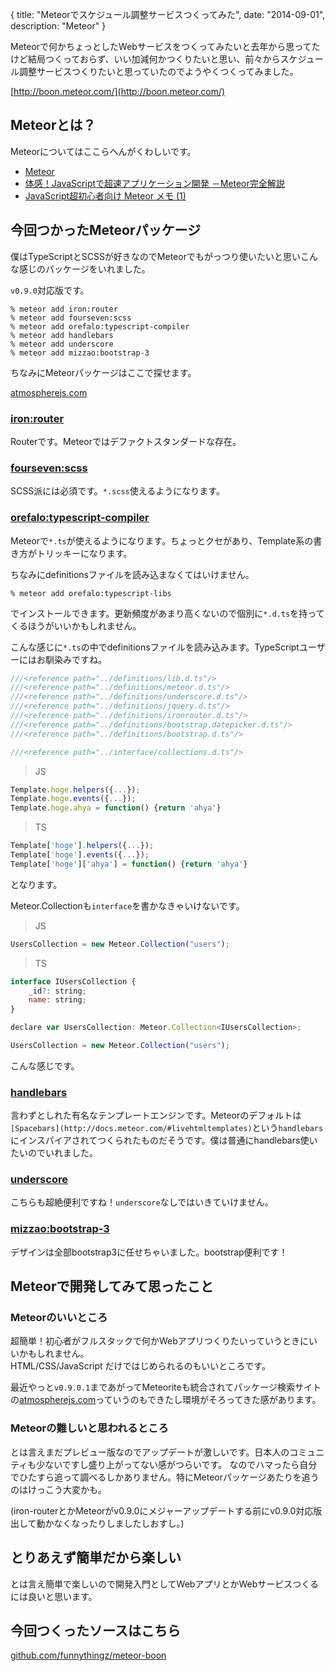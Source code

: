 {
  title: "Meteorでスケジュール調整サービスつくってみた",
  date:  "2014-09-01",
  description: "Meteor"
}

Meteorで何かちょっとしたWebサービスをつくってみたいと去年から思ってたけど結局つくっておらず、いい加減何かつくりたいと思い、前々からスケジュール調整サービスつくりたいと思っていたのでようやくつくってみました。

[http://boon.meteor.com/](http://boon.meteor.com/)

## Meteorとは？

Meteorについてはここらへんがくわしいです。

- [Meteor](https://www.meteor.com/)
- [体感！JavaScriptで超速アプリケーション開発 －Meteor完全解説](http://gihyo.jp/dev/serial/01/meteor/)
- [JavaScript超初心者向け Meteor メモ (1)](http://qiita.com/tadfmac/items/a63bb85e5cfb12bbbfc8)

## 今回つかったMeteorパッケージ

僕はTypeScriptとSCSSが好きなのでMeteorでもがっつり使いたいと思いこんな感じのパッケージをいれました。

`v0.9.0`対応版です。

```
% meteor add iron:router
% meteor add fourseven:scss
% meteor add orefalo:typescript-compiler
% meteor add handlebars
% meteor add underscore
% meteor add mizzao:bootstrap-3
```

ちなみにMeteorパッケージはここで探せます。

[atmospherejs.com](http://atmospherejs.com/)

### [iron:router](https://github.com/EventedMind/iron-router)

Routerです。Meteorではデファクトスタンダードな存在。

### [fourseven:scss](https://github.com/fourseven/meteor-scss/)

SCSS派には必須です。`*.scss`使えるようになります。

### [orefalo:typescript-compiler](https://github.com/orefalo/meteor-typescript-compiler/)

Meteorで`*.ts`が使えるようになります。ちょっとクセがあり、Template系の書き方がトリッキーになります。

ちなみにdefinitionsファイルを読み込まなくてはいけません。

```
% meteor add orefalo:typescript-libs
```

でインストールできます。更新頻度があまり高くないので個別に`*.d.ts`を持ってくるほうがいいかもしれません。

こんな感じに`*.ts`の中でdefinitionsファイルを読み込みます。TypeScriptユーザーにはお馴染みですね。

```js
///<reference path="../definitions/lib.d.ts"/>
///<reference path="../definitions/meteor.d.ts"/>
///<reference path="../definitions/underscore.d.ts"/>
///<reference path="../definitions/jquery.d.ts"/>
///<reference path="../definitions/ironrouter.d.ts"/>
///<reference path="../definitions/bootstrap.datepicker.d.ts"/>
///<reference path="../definitions/bootstrap.d.ts"/>

///<reference path="../interface/collections.d.ts"/>
```

> JS

```js
Template.hoge.helpers({...});
Template.hoge.events({...});
Template.hoge.ahya = function() {return 'ahya'}
```

> TS

```js
Template['hoge'].helpers({...});
Template['hoge'].events({...});
Template['hoge']['ahya'] = function() {return 'ahya'}
```

となります。

Meteor.Collectionも`interface`を書かなきゃいけないです。

> JS

```js
UsersCollection = new Meteor.Collection("users");
```

> TS

```js
interface IUsersCollection {
    _id?: string;
    name: string;
}

declare var UsersCollection: Meteor.Collection<IUsersCollection>;

UsersCollection = new Meteor.Collection("users");
```

こんな感じです。

### [handlebars](http://handlebarsjs.com/)

言わずとしれた有名なテンプレートエンジンです。Meteorのデフォルトは`[Spacebars](http://docs.meteor.com/#livehtmltemplates)`という`handlebars`にインスパイアされてつくられたものだそうです。僕は普通にhandlebars使いたいのでいれました。

### [underscore](http://underscorejs.org/)

こちらも超絶便利ですね！`underscore`なしではいきていけません。

### [mizzao:bootstrap-3](https://github.com/mizzao/meteor-bootstrap-3/)

デザインは全部bootstrap3に任せちゃいました。bootstrap便利です！

## Meteorで開発してみて思ったこと

### Meteorのいいところ

超簡単！初心者がフルスタックで何かWebアプリつくりたいっていうときにいいかもしれません。<br>
HTML/CSS/JavaScript だけではじめられるのもいいところです。

最近やっと`v0.9.0.1`まであがってMeteoriteも統合されてパッケージ検索サイトの[atmospherejs.com](http://atmospherejs.com/)っていうのもできたし環境がそろってきた感があります。

### Meteorの難しいと思われるところ

とは言えまだプレビュー版なのでアップデートが激しいです。日本人のコミュニティも少ないですし盛り上がってない感がつらいです。
なのでハマったら自分でひたすら追って調べるしかありません。特にMeteorパッケージあたりを追うのはけっこう大変かも。

(iron-routerとかMeteorがv0.9.0にメジャーアップデートする前にv0.9.0対応版出して動かなくなったりしましたしおすし。)

## とりあえず簡単だから楽しい

とは言え簡単で楽しいので開発入門としてWebアプリとかWebサービスつくるには良いと思います。

## 今回つくったソースはこちら

[github.com/funnythingz/meteor-boon](https://github.com/funnythingz/meteor-boon)
